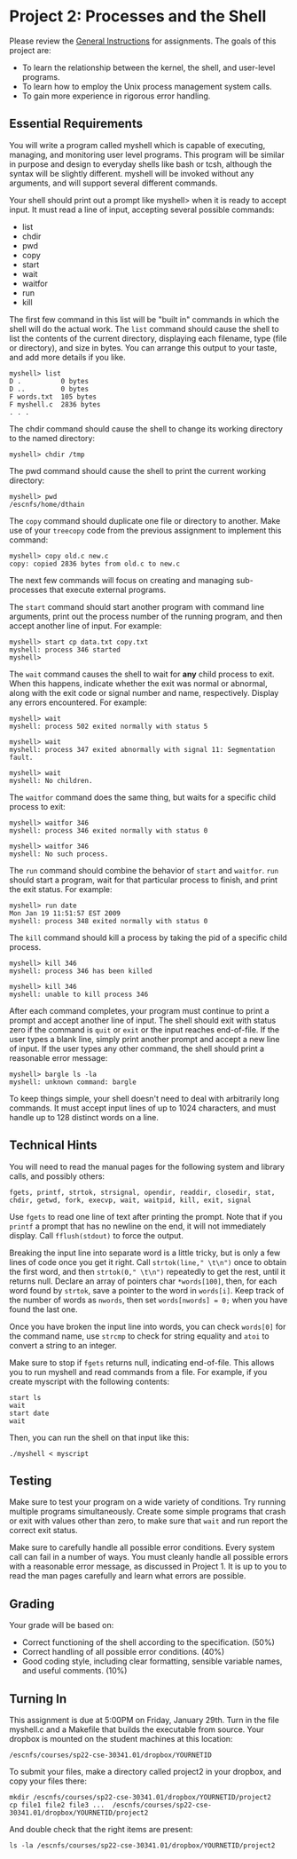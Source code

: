
# Project 2: Processes and the Shell

Please review the [General Instructions](general) for assignments. The goals of this project are:
- To learn the relationship between the kernel, the shell, and user-level programs.
- To learn how to employ the Unix process management system calls.
- To gain more experience in rigorous error handling.

## Essential Requirements

You will write a program called myshell which is capable of executing, managing, and monitoring user level programs. This program will be similar in purpose and design to everyday shells like bash or tcsh, although the syntax will be slightly different. myshell will be invoked without any arguments, and will support several different commands.

Your shell should print out a prompt like myshell> when it is ready to accept input.
It must read a line of input, accepting several possible commands:

- list
- chdir 
- pwd
- copy
- start
- wait
- waitfor
- run
- kill

The first few command in this list will be "built in" commands in which the shell will do the actual work.  The `list` command should cause the shell to list the contents of the current directory, displaying each filename, type (file or directory), and size in bytes.  You can arrange this output to your taste, and add more details if you like.

```
myshell> list
D .          0 bytes
D ..         0 bytes
F words.txt  105 bytes
F myshell.c  2836 bytes
. . .
```

The chdir command should cause the shell to change its working directory to the named directory:

```
myshell> chdir /tmp
```

The pwd command should cause the shell to print the current working directory:

```
myshell> pwd
/escnfs/home/dthain
```

The `copy` command should duplicate one file or directory to another.  Make use of your `treecopy` code from the previous assignment to implement this command:

```
myshell> copy old.c new.c
copy: copied 2836 bytes from old.c to new.c
```

The next few commands will focus on creating and managing sub-processes that execute external programs.

The `start` command should start another program with command line arguments, print out the process number of the running program, and then accept another line of input. For example:

```
myshell> start cp data.txt copy.txt
myshell: process 346 started
myshell> 
```

The `wait` command causes the shell to wait for **any** child process to exit. When this happens, indicate whether the exit was normal or abnormal, along with the exit code or signal number and name, respectively. Display any errors encountered. For example:

```
myshell> wait
myshell: process 502 exited normally with status 5

myshell> wait
myshell: process 347 exited abnormally with signal 11: Segmentation fault.

myshell> wait
myshell: No children.
```

The `waitfor` command does the same thing, but waits for a specific child process to exit:

```
myshell> waitfor 346
myshell: process 346 exited normally with status 0

myshell> waitfor 346
myshell: No such process.
```

The `run` command should combine the behavior of `start` and `waitfor`. `run` should start a program, wait for that particular process to finish, and print the exit status. For example:

```
myshell> run date
Mon Jan 19 11:51:57 EST 2009
myshell: process 348 exited normally with status 0
```

The `kill` command should kill a process by taking the pid of a specific child process. 

```
myshell> kill 346
myshell: process 346 has been killed

myshell> kill 346
myshell: unable to kill process 346
```


After each command completes, your program must continue to print a prompt and accept another line of input. The shell should exit with status zero if the command is `quit` or `exit` or the input reaches end-of-file. If the user types a blank line, simply print another prompt and accept a new line of input. If the user types any other command, the shell should print a reasonable error message:

```
myshell> bargle ls -la
myshell: unknown command: bargle
```

To keep things simple, your shell doesn't need to deal with arbitrarily long commands. It must accept input lines of up to 1024 characters, and must handle up to 128 distinct words on a line.

## Technical Hints

You will need to read the manual pages for the following system and library calls, and possibly others:

```
fgets, printf, strtok, strsignal, opendir, readdir, closedir, stat, chdir, getwd, fork, execvp, wait, waitpid, kill, exit, signal
```

Use `fgets` to read one line of text after printing the prompt. Note that if you `printf` a prompt that has no newline on the end, it will not immediately display. Call `fflush(stdout)` to force the output.

Breaking the input line into separate word is a little tricky, but is only a few lines of code once you get it right. Call `strtok(line," \t\n")` once to obtain the first word, and then `strtok(0," \t\n")` repeatedly to get the rest, until it returns null. Declare an array of pointers char `*words[100]`, then, for each word found by `strtok`, save a pointer to the word in `words[i]`. Keep track of the number of words as `nwords`, then set `words[nwords] = 0;` when you have found the last one.

Once you have broken the input line into words, you can check `words[0]` for the command name, use `strcmp` to check for string equality and `atoi` to convert a string to an integer.

Make sure to stop if `fgets` returns null, indicating end-of-file. This allows you to run myshell and read commands from a file. For example, if you create myscript with the following contents:

```
start ls
wait
start date
wait
```

Then, you can run the shell on that input like this:

```
./myshell < myscript
```

## Testing

Make sure to test your program on a wide variety of conditions. Try running multiple programs simultaneously. Create some simple programs that crash or exit with values other than zero, to make sure that `wait` and run report the correct exit status.

Make sure to carefully handle all possible error conditions. Every system call can fail in a number of ways. You must cleanly handle all possible errors with a reasonable error message, as discussed in Project 1. It is up to you to read the man pages carefully and learn what errors are possible.

## Grading

Your grade will be based on:

- Correct functioning of the shell according to the specification. (50%)
- Correct handling of all possible error conditions. (40%)
- Good coding style, including clear formatting, sensible variable names, and useful comments. (10%)

## Turning In

This assignment is due at 5:00PM on Friday, January 29th.  Turn in the file myshell.c and a Makefile that builds the executable from source. Your dropbox is mounted on the student machines at this location:

```
/escnfs/courses/sp22-cse-30341.01/dropbox/YOURNETID
```

To submit your files, make a directory called project2 in your dropbox, and copy your files there:

```
mkdir /escnfs/courses/sp22-cse-30341.01/dropbox/YOURNETID/project2
cp file1 file2 file3 ...  /escnfs/courses/sp22-cse-30341.01/dropbox/YOURNETID/project2
```

And double check that the right items are present:

```
ls -la /escnfs/courses/sp22-cse-30341.01/dropbox/YOURNETID/project2
```

